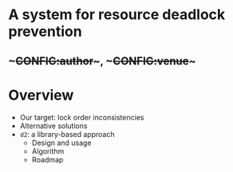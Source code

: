 <!SLIDE>
# A system for resource deadlock prevention
## ~~~CONFIG:author~~~, ~~~CONFIG:venue~~~


<!SLIDE>
# Overview

* Our target: lock order inconsistencies
* Alternative solutions
* `d2`: a library-based approach
    * Design and usage
    * Algorithm
    * Roadmap
